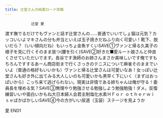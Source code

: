 ```yaml
---
title: 辻堂さんの純愛ロード攻略
---
```


                辻堂 愛

渡す撫でるだけでもヴァンと話す辻堂さんの……普通でいいでしょ猫は元気？カッコいいよマキさんの分も弁当といえば玉子焼きだねふり向く可愛い！靴下、脱いだら？（いい傾向だね）もいっちょ金魚すくいSAVE①ヴァンと帰る久美子の様子を見に行くそのまま放つ(腰を引く)SAVE②好きだ■愛ルート娘さんと仲良くさせていただいでます。長谷です漁師のお姉さんまさか美味しいです俺ですもちろんですするあーん商店街まで行くさっきのテニスについて麻雀そのままでいいよ（普通の格好もいいかも）ヴァンと帰る辻堂さんは可愛いなあ！女っぽい辻堂さんも好き外に出てみる大人しいのも可愛いかも黒早く下にいく（まずはおっぱいから）こっち来て逃げられない。現実は非情である姉ちゃんは俺が守る！委員長を埋める気？SAVE③無理やり勉強させる勉強しよう勉強勉強！ダメ。反復練習いいや面白いかもね大日本婦人会君主制塩化水素ＨＦｏｒ ｏｔｈｅｒｗｉｓｅばかばかしいSAVE④今の方がいい尿道（玉袋）ステージを見ようか

愛 END1


              
